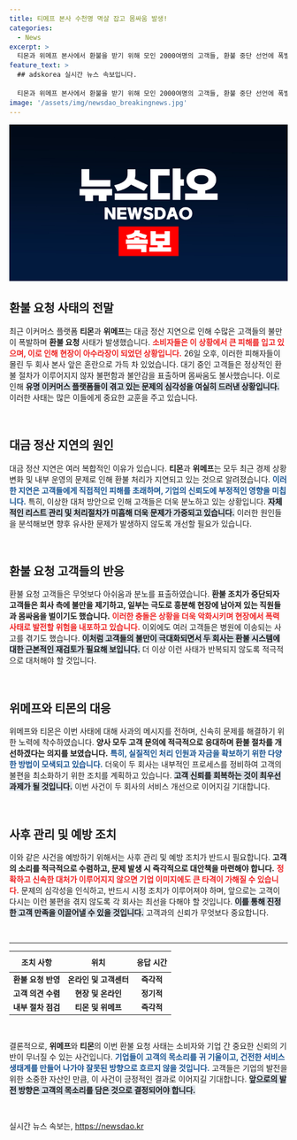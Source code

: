 ```yaml
---
title: 티메프 본사 수천명 멱살 잡고 몸싸움 발생!
categories:
  - News
excerpt: >
  티몬과 위메프 본사에서 환불을 받기 위해 모인 2000여명의 고객들, 환불 중단 선언에 폭발! 몸싸움과 낙상 사고 발생, 아수라장 된 현장 속 소비자들은 이제 어떤 선택을 할까?
feature_text: >
  ## adskorea 실시간 뉴스 속보입니다.

  티몬과 위메프 본사에서 환불을 받기 위해 모인 2000여명의 고객들, 환불 중단 선언에 폭발! 몸싸움과 낙상 사고 발생, 아수라장 된 현장 속 소비자들은 이제 어떤 선택을 할까?
image: '/assets/img/newsdao_breakingnews.jpg'
---
```


<p><img src="/assets/img/newsdao_breakingnews.jpg" alt="adskorea 속보" /></p>

<h2 data-ke-size="size26">환불 요청 사태의 전말</h2>

<p data-ke-size="size16">최근 이커머스 플랫폼 <b>티몬</b>과 <b>위메프</b>는 대금 정산 지연으로 인해 수많은 고객들의 불만이 폭발하며 <b>환불 요청</b> 사태가 발생했습니다. <b><span style="color: #ee2323;">소비자들은 이 상황에서 큰 피해를 입고 있으며, 이로 인해 현장이 아수라장이 되었던 상황입니다.</span></b> 26일 오후, 이러한 피해자들이 몰린 두 회사 본사 앞은 혼란으로 가득 차 있었습니다. 대기 중인 고객들은 정상적인 환불 절차가 이루어지지 않자 불편함과 불안감을 표출하며 몸싸움도 불사했습니다. 이로 인해 <b><span style="background-color: #21538527;">유명 이커머스 플랫폼들이 겪고 있는 문제의 심각성을 여실히 드러낸 상황입니다.</span></b> 이러한 사태는 많은 이들에게 중요한 교훈을 주고 있습니다.</p>

<p data-ke-size="size16">&nbsp;</p>

<h2 data-ke-size="size26">대금 정산 지연의 원인</h2>

<p data-ke-size="size16">대금 정산 지연은 여러 복합적인 이유가 있습니다. <b>티몬</b>과 <b>위메프</b>는 모두 최근 경제 상황 변화 및 내부 운영의 문제로 인해 환불 처리가 지연되고 있는 것으로 알려졌습니다. <b><span style="color: #1a5490;">이러한 지연은 고객들에게 직접적인 피해를 초래하며, 기업의 신뢰도에 부정적인 영향을 미칩니다.</span></b> 특히, 이상한 대처 방안으로 인해 고객들은 더욱 분노하고 있는 상황입니다. <b><span style="background-color: #21538527;">자체적인 리스트 관리 및 처리절차가 미흡해 더욱 문제가 가중되고 있습니다.</span></b> 이러한 원인들을 분석해보면 향후 유사한 문제가 발생하지 않도록 개선할 필요가 있습니다.</p>

<p data-ke-size="size16">&nbsp;</p>

<h2 data-ke-size="size26">환불 요청 고객들의 반응</h2>

<p data-ke-size="size16">환불 요청 고객들은 무엇보다 아쉬움과 분노를 표출하였습니다. <b>환불 조치가 중단되자 고객들은 회사 측에 불만을 제기하고, 일부는 극도로 흥분해 현장에 남아져 있는 직원들과 몸싸움을 벌이기도 했습니다.</b> <b><span style="color: #ee2323;">이러한 충돌은 상황을 더욱 악화시키며 현장에서 폭력 사태로 발전할 위험을 내포하고 있습니다.</span></b> 이외에도 여러 고객들은 병원에 이송되는 사고를 겪기도 했습니다. <b><span style="background-color: #21538527;">이처럼 고객들의 불만이 극대화되면서 두 회사는 환불 시스템에 대한 근본적인 재검토가 필요해 보입니다.</span></b> 더 이상 이런 사태가 반복되지 않도록 적극적으로 대처해야 할 것입니다.</p>

<p data-ke-size="size16">&nbsp;</p>

<h2 data-ke-size="size26">위메프와 티몬의 대응</h2>

<p data-ke-size="size16">위메프와 티몬은 이번 사태에 대해 사과의 메시지를 전하며, 신속히 문제를 해결하기 위한 노력에 착수하였습니다. <b>양사 모두 고객 문의에 적극적으로 응대하며 환불 절차를 개선하겠다는 의지를 보였습니다.</b> <b><span style="color: #1a5490;">특히, 실질적인 처리 인원과 자금을 확보하기 위한 다양한 방법이 모색되고 있습니다.</span></b> 더욱이 두 회사는 내부적인 프로세스를 정비하여 고객의 불편을 최소화하기 위한 조치를 계획하고 있습니다. <b><span style="background-color: #21538527;">고객 신뢰를 회복하는 것이 최우선과제가 될 것입니다.</span></b> 이번 사건이 두 회사의 서비스 개선으로 이어지길 기대합니다.</p>

<p data-ke-size="size16">&nbsp;</p>

<h2 data-ke-size="size26">사후 관리 및 예방 조치</h2>

<p data-ke-size="size16">이와 같은 사건을 예방하기 위해서는 사후 관리 및 예방 조치가 반드시 필요합니다. <b>고객의 소리를 적극적으로 수렴하고, 문제 발생 시 즉각적으로 대안책을 마련해야 합니다.</b> <b><span style="color: #ee2323;">정확하고 신속한 대처가 이루어지지 않으면 기업 이미지에도 큰 타격이 가해질 수 있습니다.</span></b> 문제의 심각성을 인식하고, 반드시 시정 조치가 이루어져야 하며, 앞으로는 고객이 다시는 이런 불편을 겪지 않도록 각 회사는 최선을 다해야 할 것입니다. <b><span style="background-color: #21538527;">이를 통해 진정한 고객 만족을 이끌어낼 수 있을 것입니다.</span></b> 고객과의 신뢰가 무엇보다 중요합니다.</p>

<p data-ke-size="size16">&nbsp;</p>

<hr />

<table style="width: 100%;">
    <thead>
        <tr>
            <th style="text-align: center; height: 30px;"><b>조치 사항</b></th>
            <th style="text-align: center; height: 30px;"><b>위치</b></th>
            <th style="text-align: center; height: 30px;"><b>응답 시간</b></th>
        </tr>
    </thead>
    <tbody>
        <tr>
            <td style="text-align: center; height: 17px;"><b>환불 요청 반영</b></td>
            <td style="text-align: center; height: 17px;"><b>온라인 및 고객센터</b></td>
            <td style="text-align: center; height: 17px;"><b>즉각적</b></td>
        </tr>
        <tr>
            <td style="text-align: center; height: 17px;"><b>고객 의견 수렴</b></td>
            <td style="text-align: center; height: 17px;"><b>현장 및 온라인</b></td>
            <td style="text-align: center; height: 17px;"><b>정기적</b></td>
        </tr>
        <tr>
            <td style="text-align: center; height: 17px;"><b>내부 절차 점검</b></td>
            <td style="text-align: center; height: 17px;"><b>티몬 및 위메프</b></td>
            <td style="text-align: center; height: 17px;"><b>즉각적</b></td>
        </tr>
    </tbody>
</table>

<p data-ke-size="size16">&nbsp;</p>

<p data-ke-size="size16">결론적으로, <b>위메프</b>와 <b>티몬</b>의 이번 환불 요청 사태는 소비자와 기업 간 중요한 신뢰의 기반이 무너질 수 있는 사건입니다. <b><span style="color: #1a5490;">기업들이 고객의 목소리를 귀 기울이고, 건전한 서비스 생태계를 만들어 나가야 잘못된 방향으로 흐르지 않을 것입니다.</span></b> 고객들은 기업의 발전을 위한 소중한 자산인 만큼, 이 사건이 긍정적인 결과로 이어지길 기대합니다. <b><span style="background-color: #21538527;">앞으로의 발전 방향은 고객의 목소리를 담은 것으로 결정되어야 합니다.</span></b></p>

<p data-ke-size="size16">&nbsp;</p>
실시간 뉴스 속보는, <a href="https://newsdao.kr" rel="dofollow">https://newsdao.kr</a>


